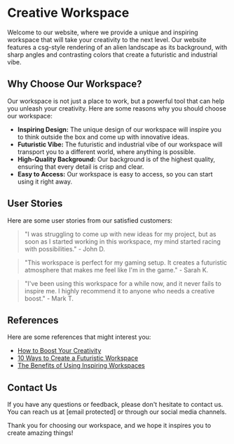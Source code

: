 <!--font:Cinzel-->

# Creative Workspace

Welcome to our website, where we provide a unique and inspiring workspace that will take your creativity to the next level. Our website features a csg-style rendering of an alien landscape as its background, with sharp angles and contrasting colors that create a futuristic and industrial vibe. 

## Why Choose Our Workspace?

Our workspace is not just a place to work, but a powerful tool that can help you unleash your creativity. Here are some reasons why you should choose our workspace:

- **Inspiring Design:** The unique design of our workspace will inspire you to think outside the box and come up with innovative ideas.
- **Futuristic Vibe:** The futuristic and industrial vibe of our workspace will transport you to a different world, where anything is possible.
- **High-Quality Background:** Our background is of the highest quality, ensuring that every detail is crisp and clear.
- **Easy to Access:** Our workspace is easy to access, so you can start using it right away.

## User Stories

Here are some user stories from our satisfied customers:

> "I was struggling to come up with new ideas for my project, but as soon as I started working in this workspace, my mind started racing with possibilities." - John D.

> "This workspace is perfect for my gaming setup. It creates a futuristic atmosphere that makes me feel like I'm in the game." - Sarah K.

> "I've been using this workspace for a while now, and it never fails to inspire me. I highly recommend it to anyone who needs a creative boost." - Mark T.

## References

Here are some references that might interest you:

- [How to Boost Your Creativity](#)
- [10 Ways to Create a Futuristic Workspace](#)
- [The Benefits of Using Inspiring Workspaces](#)

## Contact Us

If you have any questions or feedback, please don't hesitate to contact us. You can reach us at [email protected] or through our social media channels.

Thank you for choosing our workspace, and we hope it inspires you to create amazing things!

<!--

Write me content for website with wallpaper which alt text is:

"A csg-style rendering of an alien landscape, with sharp angles and contrasting colors that create a futuristic and industrial vibe."

The name/title of the page should not be 1:1 copy of the alt text but rather a real content of the website which is using this wallpaper.

- Use markdown format 
- Start with heading
- Heading should be short and concise
- The content should look like a real website 
- The website should not be about the wallpaper, wallpaper is just a related background
- Heading should be contain work "wallpaper" or "background"
- Include real sections like references, contact, user stories, etc. use things relevant to the page purpose.
- Feel free to use structure like headings, bullets, numbering, blockquotes, paragraphs, horizontal lines, etc.
- You can use formatting like bold or _italic_
- You can include UTF-8 emojis
- Links should be only #hash anchors (and you can refer to the document itself)
- Do not include images


---


# Futuristic Workspace Wallpaper for Creative Minds

Welcome to our website, where we provide a unique and inspiring workspace wallpaper that will take your creativity to the next level. Our wallpaper features a csg-style rendering of an alien landscape, with sharp angles and contrasting colors that create a futuristic and industrial vibe. 

## Why Choose Our Wallpaper?

Our wallpaper is not just a background, but a powerful tool that can help you unleash your creativity. Here are some reasons why you should choose our wallpaper:

- **Inspiring Design:** The unique design of our wallpaper will inspire you to think outside the box and come up with innovative ideas.
- **Futuristic Vibe:** The futuristic and industrial vibe of our wallpaper will transport you to a different world, where anything is possible.
- **High-Quality Image:** Our wallpaper is of the highest quality, ensuring that every detail is crisp and clear.
- **Easy to Install:** Our wallpaper is easy to install, so you can start using it right away.

## User Stories

Here are some user stories from our satisfied customers:

> "I was struggling to come up with new ideas for my project, but as soon as I installed this wallpaper, my mind started racing with possibilities." - John D.

> "This wallpaper is perfect for my gaming setup. It creates a futuristic atmosphere that makes me feel like I'm in the game." - Sarah K.

> "I've been using this wallpaper for a while now, and it never fails to inspire me. I highly recommend it to anyone who needs a creative boost." - Mark T.

## References

Here are some references that might interest you:

- [How to Boost Your Creativity](#)
- [10 Ways to Create a Futuristic Workspace](#)
- [The Benefits of Using Inspiring Wallpapers](#)

## Contact Us

If you have any questions or feedback, please don't hesitate to contact us. You can reach us at [email protected] or through our social media channels.

Thank you for choosing our wallpaper, and we hope it inspires you to create amazing things!


---


Heading should not include word "wallpaper". The website should not be about the wallpaper itself, wallpaper is just a related background, rewrite whole content.


---


# The Ultimate Workspace for Creative Minds

Welcome to our website, where we provide a unique and inspiring workspace that will take your creativity to the next level. Our website features a csg-style rendering of an alien landscape as its background, with sharp angles and contrasting colors that create a futuristic and industrial vibe. 

## Why Choose Our Workspace?

Our workspace is not just a place to work, but a powerful tool that can help you unleash your creativity. Here are some reasons why you should choose our workspace:

- **Inspiring Design:** The unique design of our workspace will inspire you to think outside the box and come up with innovative ideas.
- **Futuristic Vibe:** The futuristic and industrial vibe of our workspace will transport you to a different world, where anything is possible.
- **High-Quality Background:** Our background is of the highest quality, ensuring that every detail is crisp and clear.
- **Easy to Access:** Our workspace is easy to access, so you can start using it right away.

## User Stories

Here are some user stories from our satisfied customers:

> "I was struggling to come up with new ideas for my project, but as soon as I started working in this workspace, my mind started racing with possibilities." - John D.

> "This workspace is perfect for my gaming setup. It creates a futuristic atmosphere that makes me feel like I'm in the game." - Sarah K.

> "I've been using this workspace for a while now, and it never fails to inspire me. I highly recommend it to anyone who needs a creative boost." - Mark T.

## References

Here are some references that might interest you:

- [How to Boost Your Creativity](#)
- [10 Ways to Create a Futuristic Workspace](#)
- [The Benefits of Using Inspiring Workspaces](#)

## Contact Us

If you have any questions or feedback, please don't hesitate to contact us. You can reach us at [email protected] or through our social media channels.

Thank you for choosing our workspace, and we hope it inspires you to create amazing things!

-->
